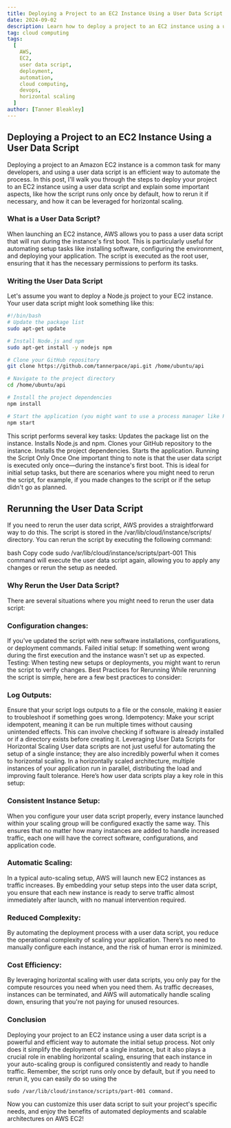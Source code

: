 ```yaml
---
title: Deploying a Project to an EC2 Instance Using a User Data Script
date: 2024-09-02
description: Learn how to deploy a project to an EC2 instance using a user data script, with tips on rerunning the script if needed.
tag: cloud computing
tags:
  [
    AWS,
    EC2,
    user data script,
    deployment,
    automation,
    cloud computing,
    devops,
    horizontal scaling
  ]
author: [Tanner Bleakley]
---
```


## Deploying a Project to an EC2 Instance Using a User Data Script

Deploying a project to an Amazon EC2 instance is a common task for many developers, and using a user data script is an efficient way to automate the process. In this post, I'll walk you through the steps to deploy your project to an EC2 instance using a user data script and explain some important aspects, like how the script runs only once by default, how to rerun it if necessary, and how it can be leveraged for horizontal scaling.

### What is a User Data Script?

When launching an EC2 instance, AWS allows you to pass a user data script that will run during the instance's first boot. This is particularly useful for automating setup tasks like installing software, configuring the environment, and deploying your application. The script is executed as the root user, ensuring that it has the necessary permissions to perform its tasks.

### Writing the User Data Script

Let's assume you want to deploy a Node.js project to your EC2 instance. Your user data script might look something like this:

```bash
#!/bin/bash
# Update the package list
sudo apt-get update

# Install Node.js and npm
sudo apt-get install -y nodejs npm

# Clone your GitHub repository
git clone https://github.com/tannerpace/api.git /home/ubuntu/api

# Navigate to the project directory
cd /home/ubuntu/api

# Install the project dependencies
npm install

# Start the application (you might want to use a process manager like PM2)
npm start
```

This script performs several key tasks:
Updates the package list on the instance.
Installs Node.js and npm.
Clones your GitHub repository to the instance.
Installs the project dependencies.
Starts the application.
Running the Script Only Once
One important thing to note is that the user data script is executed only once—during the instance's first boot. This is ideal for initial setup tasks, but there are scenarios where you might need to rerun the script, for example, if you made changes to the script or if the setup didn't go as planned.

## Rerunning the User Data Script

If you need to rerun the user data script, AWS provides a straightforward way to do this. The script is stored in the /var/lib/cloud/instance/scripts/ directory. You can rerun the script by executing the following command:

bash
Copy code
sudo /var/lib/cloud/instance/scripts/part-001
This command will execute the user data script again, allowing you to apply any changes or rerun the setup as needed.

### Why Rerun the User Data Script?

There are several situations where you might need to rerun the user data script:

### Configuration changes:

If you've updated the script with new software installations, configurations, or deployment commands.
Failed initial setup: If something went wrong during the first execution and the instance wasn't set up as expected.
Testing: When testing new setups or deployments, you might want to rerun the script to verify changes.
Best Practices for Rerunning
While rerunning the script is simple, here are a few best practices to consider:

### Log Outputs:

Ensure that your script logs outputs to a file or the console, making it easier to troubleshoot if something goes wrong.
Idempotency: Make your script idempotent, meaning it can be run multiple times without causing unintended effects. This can involve checking if software is already installed or if a directory exists before creating it.
Leveraging User Data Scripts for Horizontal Scaling
User data scripts are not just useful for automating the setup of a single instance; they are also incredibly powerful when it comes to horizontal scaling. In a horizontally scaled architecture, multiple instances of your application run in parallel, distributing the load and improving fault tolerance. Here’s how user data scripts play a key role in this setup:

### Consistent Instance Setup:

When you configure your user data script properly, every instance launched within your scaling group will be configured exactly the same way. This ensures that no matter how many instances are added to handle increased traffic, each one will have the correct software, configurations, and application code.

### Automatic Scaling:

In a typical auto-scaling setup, AWS will launch new EC2 instances as traffic increases. By embedding your setup steps into the user data script, you ensure that each new instance is ready to serve traffic almost immediately after launch, with no manual intervention required.

### Reduced Complexity:

By automating the deployment process with a user data script, you reduce the operational complexity of scaling your application. There’s no need to manually configure each instance, and the risk of human error is minimized.

### Cost Efficiency:

By leveraging horizontal scaling with user data scripts, you only pay for the compute resources you need when you need them. As traffic decreases, instances can be terminated, and AWS will automatically handle scaling down, ensuring that you're not paying for unused resources.

### Conclusion

Deploying your project to an EC2 instance using a user data script is a powerful and efficient way to automate the initial setup process. Not only does it simplify the deployment of a single instance, but it also plays a crucial role in enabling horizontal scaling, ensuring that each instance in your auto-scaling group is configured consistently and ready to handle traffic. Remember, the script runs only once by default, but if you need to rerun it, you can easily do so using the

```
sudo /var/lib/cloud/instance/scripts/part-001 command.
```

Now you can customize this user data script to suit your project's specific needs, and enjoy the benefits of automated deployments and scalable architectures on AWS EC2!
